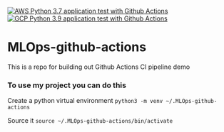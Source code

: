 [![AWS Python 3.7 application test with Github Actions](https://github.com/renchristelle/MLOps-github-actions/actions/workflows/aws.yml/badge.svg)](https://github.com/renchristelle/MLOps-github-actions/actions/workflows/aws.yml)
[![GCP  Python 3.9 application test with Github Actions](https://github.com/renchristelle/MLOps-github-actions/actions/workflows/gcp.yml/badge.svg)](https://github.com/renchristelle/MLOps-github-actions/actions/workflows/gcp.yml)


# MLOps-github-actions
This is a repo for building out Github Actions CI pipeline demo

### To use my project you can do this

Create a python virtual environment
```python3 -m venv ~/.MLOps-github-actions```

Source it
```source ~/.MLOps-github-actions/bin/activate```

